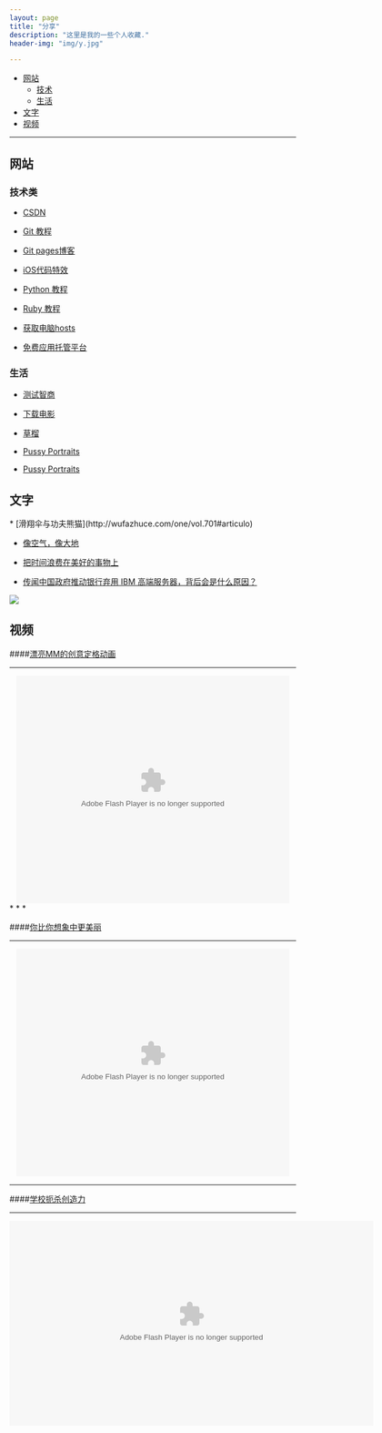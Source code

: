 ```yaml
---
layout: page
title: "分享"
description: "这里是我的一些个人收藏."
header-img: "img/y.jpg"

---
```


*	[网站](#web)
	*	[技术](#technology)
	*	[生活](#life)
*	[文字](#write)
*	[视频](#video)

*********

<h2 id="web">网站</h2>

<h3 id="technology">技术类</h3>

*	[CSDN](http://www.csdn.net)

* 	[Git 教程](http://www.liaoxuefeng.com/wiki/0013739516305929606dd18361248578c67b8067c8c017b000)

* 	[Git pages博客](http://beiyuu.com)

*	[iOS代码特效](http://www.code4app.com/)

*	[Python 教程](http://www.chuanke.com/1819957-108330.html)

*	[Ruby 教程](http://www.w3cschool.cc/ruby/ruby-tutorial.html)
	
*	[获取电脑hosts](http://serve.netsh.org/pub/gethosts.php)

*	[免费应用托管平台](http://www.pgyer.com/)

<h3 id="life">生活</h3>

* 	[测试智商](http://iqtest.dk/main.swf)

*	[下载电影](http://www.simplecd.me/)

*	[草榴](http://woyao.lu/index.html)

*	[Pussy Portraits](http://vrotmnen0gi.livejournal.com/1918417.html?utm_source=twitterfeed&utm_medium=twitter)

*	[Pussy Portraits](http://pussyportraits.tumblr.com/)

<h2 id="write">文字</h2>
*	[滑翔伞与功夫熊猫](http://wufazhuce.com/one/vol.701#articulo)

*	[像空气，像大地](http://wufazhuce.com/one/vol.594#articulo)

*	[把时间浪费在美好的事物上](http://wufazhuce.com/one/vol.537#articulo)

*	[传闻中国政府推动银行弃用 IBM 高端服务器，背后会是什么原因？](http://www.zhihu.com/question/23932487/answer/26176042)


![](http://ww4.sinaimg.cn/mw690/ae1f5766gw1enqjj9fifjj20go8umhdu.jpg)

<h2 id="video">视频</h2>


####[漂亮MM的创意定格动画](http://v.youku.com/v_show/id_XMjc2ODc0MDg4.html)

* *  *

<center><embed src="http://player.youku.com/player.php/sid/XMjc2ODc0MDg4/v.swf" allowFullScreen="true" quality="high" width="480" height="400" align="middle" allowScriptAccess="always" type="application/x-shockwave-flash"></center>
* *  *


####[你比你想象中更美丽](http://player.youku.com/player.php/sid/XNTQ0NjM0NTg0/v.swf)


* *  *



<center><embed src="http://player.youku.com/player.php/sid/XNTQ0NjM0NTg0/v.swf" allowFullScreen="true" quality="high" width="480" height="400" align="middle" allowScriptAccess="always" type="application/x-shockwave-flash"></center>


**********



####[学校扼杀创造力](http://v.163.com/movie/2006/2/V/E/M7SP3QUET_M7SP3T0VE.html)



*********



<center><object width="640" height="360"><param name="movie" value="http://swf.ws.126.net/openplayer/v02/-0-2_M7SP3QUET_M7SP3T0VE-vimg1_ws_126_net//image/snapshot_movie/2013/11/F/P/M9DPA9BFP-.swf"></param><param name="allowScriptAccess" value="always"></param><param name="wmode" value="transparent"></param><embed src="http://swf.ws.126.net/openplayer/v02/-0-2_M7SP3QUET_M7SP3T0VE-vimg1_ws_126_net//image/snapshot_movie/2013/11/F/P/M9DPA9BFP-.swf" type="application/x-shockwave-flash" width="640" height="360" allowFullScreen="true" wmode="transparent" allowScriptAccess="always"></embed></object></center>


